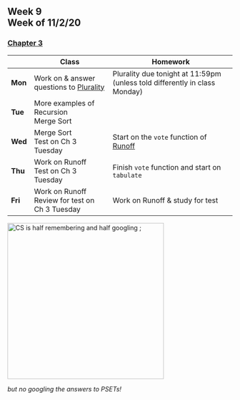 <meta http-equiv="refresh" content="300"/>

## Week 9<br>Week of 11/2/20  

### [Chapter 3](/ap/curriculum/3) 

  |       |Class                  |Homework   |
  |-------|---------              |---------  |
  |**Mon**|Work on & answer questions to [Plurality](https://cs50.harvard.edu/ap/2021/curriculum/x/psets/3/plurality/) |Plurality due tonight at 11:59pm (unless told differently in class Monday) |
  |**Tue**|More examples of Recursion<br>Merge Sort | |
  |**Wed**|Merge Sort<br>Test on Ch 3 Tuesday |Start on the `vote` function of [Runoff](https://cs50.harvard.edu/ap/2021/curriculum/x/psets/3/runoff/) |
  |**Thu**|Work on Runoff<br>Test on Ch 3 Tuesday |Finish `vote` function and start on `tabulate` |
  |**Fri**|Work on Runoff<br>Review for test on Ch 3 Tuesday |Work on Runoff & study for test |

<img src="https://i.chzbgr.com/full/9340633600/h4CFEC57B/" alt="CS is half remembering and half googling ;" height="350">

*but no googling the answers to PSETs!*